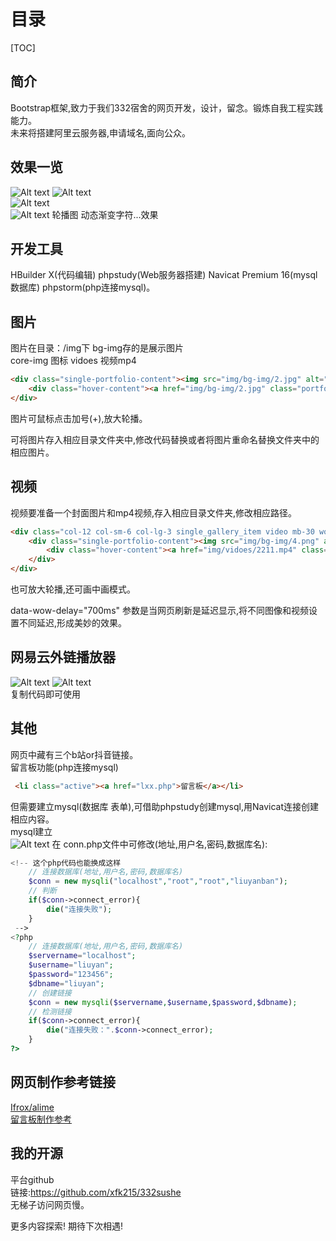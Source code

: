 
# 目录

[TOC]  

## 简介

Bootstrap框架,致力于我们332宿舍的网页开发，设计，留念。锻炼自我工程实践能力。  
未来将搭建阿里云服务器,申请域名,面向公众。

## 效果一览

![Alt text](assets/1.png)
![Alt text](assets/2.png)  
![Alt text](assets/3.png)  
![Alt text](assets/4.png)
轮播图 动态渐变字符...效果

## 开发工具

HBuilder X(代码编辑) phpstudy(Web服务器搭建) Navicat Premium 16(mysql数据库) phpstorm(php连接mysql)。  

## 图片

图片在目录：/img下 bg-img存的是展示图片  
core-img 图标 vidoes 视频mp4

```HTML
<div class="single-portfolio-content"><img src="img/bg-img/2.jpg" alt="">
    <div class="hover-content"><a href="img/bg-img/2.jpg" class="portfolio-img">+</a></div>
</div>
```

图片可鼠标点击加号(+),放大轮播。

可将图片存入相应目录文件夹中,修改代码替换或者将图片重命名替换文件夹中的相应图片。  

## 视频

视频要准备一个封面图片和mp4视频,存入相应目录文件夹,修改相应路径。

```HTML
<div class="col-12 col-sm-6 col-lg-3 single_gallery_item video mb-30 wow fadeInUp" data-wow-delay="700ms">
    <div class="single-portfolio-content"><img src="img/bg-img/4.png" alt="">
        <div class="hover-content"><a href="img/vidoes/2211.mp4" class="video-play-btn"><i class="arrow_triangle-right"></i></a></div>
    </div>
</div>
```

也可放大轮播,还可画中画模式。  

data-wow-delay="700ms"  参数是当网页刷新是延迟显示,将不同图像和视频设置不同延迟,形成美妙的效果。

## 网易云外链播放器

 ![Alt text](assets/6.png)  ![Alt text](assets/7.png)  
复制代码即可使用  
  
## 其他

网页中藏有三个b站or抖音链接。  
留言板功能(php连接mysql)

```HTML
 <li class="active"><a href="lxx.php">留言板</a></li>
```

但需要建立mysql(数据库 表单),可借助phpstudy创建mysql,用Navicat连接创建相应内容。  
mysql建立  
![Alt text](assets/5.png)
在 conn.php文件中可修改(地址,用户名,密码,数据库名):

```php
<!-- 这个php代码也能换成这样
    // 连接数据库(地址,用户名,密码,数据库名)
    $conn = new mysqli("localhost","root","root","liuyanban");
    // 判断
    if($conn->connect_error){
        die("连接失败");
    }
 -->
<?php
    // 连接数据库(地址,用户名,密码,数据库名)
    $servername="localhost";
    $username="liuyan";
    $password="123456";
    $dbname="liuyan";
    // 创建链接
    $conn = new mysqli($servername,$username,$password,$dbname);
    // 检测链接
    if($conn->connect_error){
        die("连接失败：".$conn->connect_error);
    }
?>
```

## 网页制作参考链接

[Ifrox/alime](https://github.com/lfrox/alime)  
[留言板制作参考](https://www.bilibili.com/video/BV1By4y1r7s1/?spm_id_from=333.337.search-card.all.click)  

## 我的开源

平台github  
链接:https://github.com/xfk215/332sushe  
无梯子访问网页慢。  

更多内容探索! 期待下次相遇!
